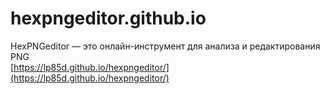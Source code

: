 # hexpngeditor.github.io
HexPNGeditor — это онлайн-инструмент для анализа и редактирования PNG    
[https://lp85d.github.io/hexpngeditor/](https://lp85d.github.io/hexpngeditor/)
